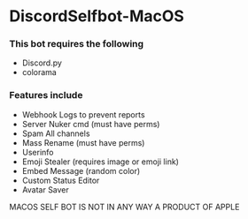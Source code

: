 # DiscordSelfbot-MacOS

### This bot requires the following
- Discord.py
- colorama

### Features include
- Webhook Logs to prevent reports
- Server Nuker cmd (must have perms)
- Spam All channels 
- Mass Rename (must have perms)
- Userinfo
- Emoji Stealer (requires image or emoji link)
- Embed Message (random color)
- Custom Status Editor
- Avatar Saver 

MACOS SELF BOT IS NOT IN ANY WAY A PRODUCT OF APPLE
